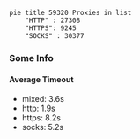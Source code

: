 
```mermaid
pie title 59320 Proxies in list
    "HTTP" : 27308
    "HTTPS": 9245
    "SOCKS" : 30377
```

### Some Info
#### Average Timeout

- mixed: 3.6s
- http: 1.9s
- https: 8.2s
- socks: 5.2s
